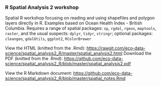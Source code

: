 ### R Spatial Analysis 2 workshop

Spatial R workshop focusing on reading and using shapefiles and polygon layers directly in R.  Examples based on Ocean Health Index - British Columbia.  Requires a range of spatial packages: `sp`, `rgdal`, `rgeos`, `maptools`, `raster`, and the usual suspects: `dplyr`, `tidyr`, `stringr`; optional packages: `cleangeo`, `gdalUtils`,  `ggplot2`, `RColorBrewer`

View the HTML (knitted from the .Rmd): https://rawgit.com/eco-data-science/spatial_analysis2_R/master/spatial_analysis2.html
Download the PDF (knitted from the .Rmd): https://github.com/eco-data-science/spatial_analysis2_R/blob/master/spatial_analysis2.pdf

View the R Markdown document: https://github.com/eco-data-science/spatial_analysis2_R/blob/master/spatial_notes.Rmd

